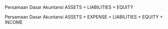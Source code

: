 Persamaan Dasar Akuntansi
ASSETS  =  LIABILITIES  +  EQUITY

Persamaan Dasar Akuntansi
ASSETS + EXPENSE  =  LIABILITIES  +  EQUITY + INCOME
